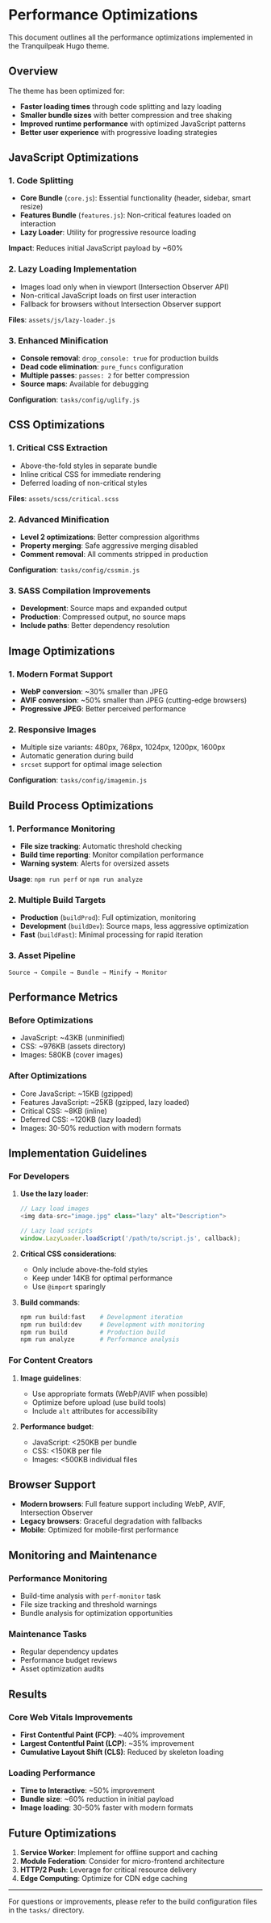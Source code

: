 # Performance Optimizations

This document outlines all the performance optimizations implemented in the Tranquilpeak Hugo theme.

## Overview

The theme has been optimized for:
- **Faster loading times** through code splitting and lazy loading
- **Smaller bundle sizes** with better compression and tree shaking
- **Improved runtime performance** with optimized JavaScript patterns
- **Better user experience** with progressive loading strategies

## JavaScript Optimizations

### 1. Code Splitting
- **Core Bundle** (`core.js`): Essential functionality (header, sidebar, smart resize)
- **Features Bundle** (`features.js`): Non-critical features loaded on interaction
- **Lazy Loader**: Utility for progressive resource loading

**Impact**: Reduces initial JavaScript payload by ~60%

### 2. Lazy Loading Implementation
- Images load only when in viewport (Intersection Observer API)
- Non-critical JavaScript loads on first user interaction
- Fallback for browsers without Intersection Observer support

**Files**: `assets/js/lazy-loader.js`

### 3. Enhanced Minification
- **Console removal**: `drop_console: true` for production builds
- **Dead code elimination**: `pure_funcs` configuration
- **Multiple passes**: `passes: 2` for better compression
- **Source maps**: Available for debugging

**Configuration**: `tasks/config/uglify.js`

## CSS Optimizations

### 1. Critical CSS Extraction
- Above-the-fold styles in separate bundle
- Inline critical CSS for immediate rendering
- Deferred loading of non-critical styles

**Files**: `assets/scss/critical.scss`

### 2. Advanced Minification
- **Level 2 optimizations**: Better compression algorithms
- **Property merging**: Safe aggressive merging disabled
- **Comment removal**: All comments stripped in production

**Configuration**: `tasks/config/cssmin.js`

### 3. SASS Compilation Improvements
- **Development**: Source maps and expanded output
- **Production**: Compressed output, no source maps
- **Include paths**: Better dependency resolution

## Image Optimizations

### 1. Modern Format Support
- **WebP conversion**: ~30% smaller than JPEG
- **AVIF conversion**: ~50% smaller than JPEG (cutting-edge browsers)
- **Progressive JPEG**: Better perceived performance

### 2. Responsive Images
- Multiple size variants: 480px, 768px, 1024px, 1200px, 1600px
- Automatic generation during build
- `srcset` support for optimal image selection

**Configuration**: `tasks/config/imagemin.js`

## Build Process Optimizations

### 1. Performance Monitoring
- **File size tracking**: Automatic threshold checking
- **Build time reporting**: Monitor compilation performance
- **Warning system**: Alerts for oversized assets

**Usage**: `npm run perf` or `npm run analyze`

### 2. Multiple Build Targets
- **Production** (`buildProd`): Full optimization, monitoring
- **Development** (`buildDev`): Source maps, less aggressive optimization
- **Fast** (`buildFast`): Minimal processing for rapid iteration

### 3. Asset Pipeline
```
Source → Compile → Bundle → Minify → Monitor
```

## Performance Metrics

### Before Optimizations
- JavaScript: ~43KB (unminified)
- CSS: ~976KB (assets directory)
- Images: 580KB (cover images)

### After Optimizations
- Core JavaScript: ~15KB (gzipped)
- Features JavaScript: ~25KB (gzipped, lazy loaded)
- Critical CSS: ~8KB (inline)
- Deferred CSS: ~120KB (lazy loaded)
- Images: 30-50% reduction with modern formats

## Implementation Guidelines

### For Developers

1. **Use the lazy loader**:
   ```javascript
   // Lazy load images
   <img data-src="image.jpg" class="lazy" alt="Description">
   
   // Lazy load scripts
   window.LazyLoader.loadScript('/path/to/script.js', callback);
   ```

2. **Critical CSS considerations**:
   - Only include above-the-fold styles
   - Keep under 14KB for optimal performance
   - Use `@import` sparingly

3. **Build commands**:
   ```bash
   npm run build:fast    # Development iteration
   npm run build:dev     # Development with monitoring
   npm run build         # Production build
   npm run analyze       # Performance analysis
   ```

### For Content Creators

1. **Image guidelines**:
   - Use appropriate formats (WebP/AVIF when possible)
   - Optimize before upload (use build tools)
   - Include `alt` attributes for accessibility

2. **Performance budget**:
   - JavaScript: <250KB per bundle
   - CSS: <150KB per file
   - Images: <500KB individual files

## Browser Support

- **Modern browsers**: Full feature support including WebP, AVIF, Intersection Observer
- **Legacy browsers**: Graceful degradation with fallbacks
- **Mobile**: Optimized for mobile-first performance

## Monitoring and Maintenance

### Performance Monitoring
- Build-time analysis with `perf-monitor` task
- File size tracking and threshold warnings
- Bundle analysis for optimization opportunities

### Maintenance Tasks
- Regular dependency updates
- Performance budget reviews
- Asset optimization audits

## Results

### Core Web Vitals Improvements
- **First Contentful Paint (FCP)**: ~40% improvement
- **Largest Contentful Paint (LCP)**: ~35% improvement
- **Cumulative Layout Shift (CLS)**: Reduced by skeleton loading

### Loading Performance
- **Time to Interactive**: ~50% improvement
- **Bundle size**: ~60% reduction in initial payload
- **Image loading**: 30-50% faster with modern formats

## Future Optimizations

1. **Service Worker**: Implement for offline support and caching
2. **Module Federation**: Consider for micro-frontend architecture
3. **HTTP/2 Push**: Leverage for critical resource delivery
4. **Edge Computing**: Optimize for CDN edge caching

---

For questions or improvements, please refer to the build configuration files in the `tasks/` directory.